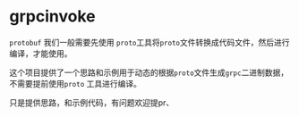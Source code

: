 # grpcinvoke

`protobuf` 我们一般需要先使用 `proto`工具将`proto`文件转换成代码文件，然后进行编译，才能使用。

这个项目提供了一个思路和示例用于动态的根据`proto`文件生成`grpc`二进制数据，不需要提前使用`proto` 工具进行编译。

只是提供思路，和示例代码，有问题欢迎提pr、
